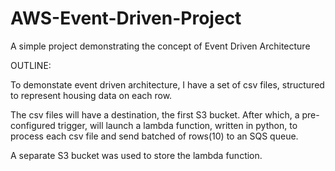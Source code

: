 # AWS-Event-Driven-Project
A simple project demonstrating the concept of Event Driven Architecture

OUTLINE:

To demonstate event driven architecture, I have a set of csv files, structured to represent housing data on each row.

The csv files will have a destination, the first S3 bucket. After which, a pre-configured trigger, will launch a lambda function, written in python, to process each csv file and send batched of rows(10) to an SQS queue.

A separate S3 bucket was used to store the lambda function.
